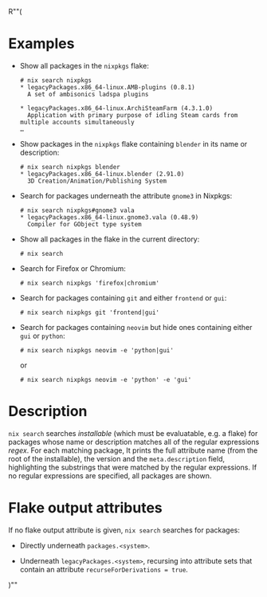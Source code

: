R""(

# Examples

* Show all packages in the `nixpkgs` flake:

  ```console
  # nix search nixpkgs
  * legacyPackages.x86_64-linux.AMB-plugins (0.8.1)
    A set of ambisonics ladspa plugins

  * legacyPackages.x86_64-linux.ArchiSteamFarm (4.3.1.0)
    Application with primary purpose of idling Steam cards from multiple accounts simultaneously
  …
  ```

* Show packages in the `nixpkgs` flake containing `blender` in its
  name or description:

  ```console
  # nix search nixpkgs blender
  * legacyPackages.x86_64-linux.blender (2.91.0)
    3D Creation/Animation/Publishing System
  ```

* Search for packages underneath the attribute `gnome3` in Nixpkgs:

  ```console
  # nix search nixpkgs#gnome3 vala
  * legacyPackages.x86_64-linux.gnome3.vala (0.48.9)
    Compiler for GObject type system
  ```

* Show all packages in the flake in the current directory:

  ```console
  # nix search
  ```

* Search for Firefox or Chromium:

  ```console
  # nix search nixpkgs 'firefox|chromium'
  ```

* Search for packages containing `git` and either `frontend` or `gui`:

  ```console
  # nix search nixpkgs git 'frontend|gui'
  ```

* Search for packages containing `neovim` but hide ones containing either `gui` or `python`:

  ```console
  # nix search nixpkgs neovim -e 'python|gui'
  ```
  or

  ```console
  # nix search nixpkgs neovim -e 'python' -e 'gui'
  ```

# Description

`nix search` searches *installable* (which must be evaluatable, e.g. a
flake) for packages whose name or description matches all of the
regular expressions *regex*.  For each matching package, It prints the
full attribute name (from the root of the installable), the version
and the `meta.description` field, highlighting the substrings that
were matched by the regular expressions. If no regular expressions are
specified, all packages are shown.

# Flake output attributes

If no flake output attribute is given, `nix search` searches for
packages:

* Directly underneath `packages.<system>`.

* Underneath `legacyPackages.<system>`, recursing into attribute sets
  that contain an attribute `recurseForDerivations = true`.

)""
